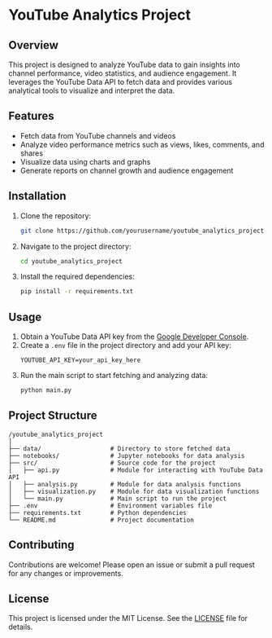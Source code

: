 # YouTube Analytics Project

## Overview
This project is designed to analyze YouTube data to gain insights into channel performance, video statistics, and audience engagement. It leverages the YouTube Data API to fetch data and provides various analytical tools to visualize and interpret the data.

## Features
- Fetch data from YouTube channels and videos
- Analyze video performance metrics such as views, likes, comments, and shares
- Visualize data using charts and graphs
- Generate reports on channel growth and audience engagement

## Installation
1. Clone the repository:
    ```bash
    git clone https://github.com/yourusername/youtube_analytics_project.git
    ```
2. Navigate to the project directory:
    ```bash
    cd youtube_analytics_project
    ```
3. Install the required dependencies:
    ```bash
    pip install -r requirements.txt
    ```

## Usage
1. Obtain a YouTube Data API key from the [Google Developer Console](https://console.developers.google.com/).
2. Create a `.env` file in the project directory and add your API key:
    ```plaintext
    YOUTUBE_API_KEY=your_api_key_here
    ```
3. Run the main script to start fetching and analyzing data:
    ```bash
    python main.py
    ```

## Project Structure
```
/youtube_analytics_project
│
├── data/                   # Directory to store fetched data
├── notebooks/              # Jupyter notebooks for data analysis
├── src/                    # Source code for the project
│   ├── api.py              # Module for interacting with YouTube Data API
│   ├── analysis.py         # Module for data analysis functions
│   ├── visualization.py    # Module for data visualization functions
│   └── main.py             # Main script to run the project
├── .env                    # Environment variables file
├── requirements.txt        # Python dependencies
└── README.md               # Project documentation
```

## Contributing
Contributions are welcome! Please open an issue or submit a pull request for any changes or improvements.

## License
This project is licensed under the MIT License. See the [LICENSE](LICENSE) file for details.

